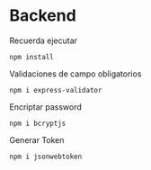 # Backend 

Recuerda ejecutar

```
npm install
```

Validaciones de campo obligatorios
```
npm i express-validator
```

Encriptar password 
```
npm i bcryptjs
```

Generar Token
```
npm i jsonwebtoken
```